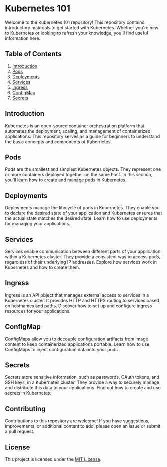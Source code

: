 # Kubernetes 101

Welcome to the Kubernetes 101 repository! This repository contains introductory materials to get started with Kubernetes. Whether you're new to Kubernetes or looking to refresh your knowledge, you'll find useful information here.

## Table of Contents
1. [Introduction](#introduction)
2. [Pods](#pods)
3. [Deployments](#deployments)
4. [Services](#services)
5. [Ingress](#ingress)
6. [ConfigMap](#configmap)
7. [Secrets](#secrets)

## Introduction
Kubernetes is an open-source container orchestration platform that automates the deployment, scaling, and management of containerized applications. This repository serves as a guide for beginners to understand the basic concepts and components of Kubernetes.

## Pods
Pods are the smallest and simplest Kubernetes objects. They represent one or more containers deployed together on the same host. In this section, you'll learn how to create and manage pods in Kubernetes.

## Deployments
Deployments manage the lifecycle of pods in Kubernetes. They enable you to declare the desired state of your application and Kubernetes ensures that the actual state matches the desired state. Learn how to use deployments for managing your applications.

## Services
Services enable communication between different parts of your application within a Kubernetes cluster. They provide a consistent way to access pods, regardless of their underlying IP addresses. Explore how services work in Kubernetes and how to create them.

## Ingress
Ingress is an API object that manages external access to services in a Kubernetes cluster. It provides HTTP and HTTPS routing to services based on hostnames and paths. Discover how to set up and configure ingress resources for your applications.

## ConfigMap
ConfigMaps allow you to decouple configuration artifacts from image content to keep containerized applications portable. Learn how to use ConfigMaps to inject configuration data into your pods.

## Secrets
Secrets store sensitive information, such as passwords, OAuth tokens, and SSH keys, in a Kubernetes cluster. They provide a way to securely manage and distribute this data to your applications. Find out how to create and use secrets in Kubernetes.

## Contributing
Contributions to this repository are welcome! If you have suggestions, improvements, or additional content to add, please open an issue or submit a pull request.

## License
This project is licensed under the [MIT License](LICENSE).
